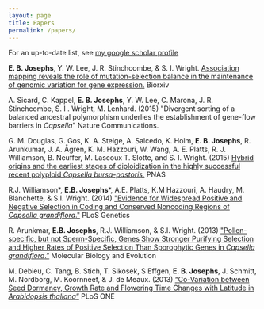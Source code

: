 ```yaml
---
layout: page
title: Papers
permalink: /papers/
---
```


For an up-to-date list, see [my google scholar profile](https://scholar.google.ca/citations?user=LeLjAToAAAAJ&hl=en)

**E. B. Josephs**, Y. W. Lee, J. R. Stinchcombe, & S. I. Wright. [Association mapping reveals the role of mutation-selection balance in the maintenance of genomic variation for gene expression.](http://biorxiv.org/content/early/2015/09/21/015743) Biorxiv

A. Sicard, C. Kappel, **E. B. Josephs**, Y. W. Lee, C. Marona, J. R. Stinchcombe, S. I . Wright, M. Lenhard. (2015) "Divergent sorting of a balanced ancestral polymorphism underlies the establishment of gene-flow barriers in *Capsella*" Nature Communications. 

G. M. Douglas, G. Gos, K. A. Steige, A. Salcedo, K. Holm, **E. B. Josephs**, R. Arunkumar, J. A. Ågren, K. M. Hazzouri, W. Wang, A. E. Platts, R. J. Williamson, B. Neuffer, M. Lascoux T. Slotte, and S. I. Wright. (2015) [Hybrid origins and the earliest stages of diploidization in the highly successful recent polyploid *Capsella bursa-pastoris.*](http://biorxiv.org/content/early/2015/09/21/015743) PNAS

R.J. Williamson&#42;, **E.B. Josephs**&#42;, A.E. Platts, K.M Hazzouri, A. Haudry, M. Blanchette, & S.I. Wright. (2014) ["Evidence for Widespread Positive and Negative Selection in Coding and Conserved Noncoding Regions of *Capsella grandiflora*."](http://journals.plos.org/plosgenetics/article?id=10.1371/journal.pgen.1004622) PLoS Genetics

R. Arunkmar, **E.B. Josephs**, R.J. Williamson, & S.I. Wright. (2013) ["Pollen-specific, but not Sperm-Specific, Genes Show Stronger Purifying Selection and Higher Rates of Positive Selection Than Sporophytic Genes in *Capsella grandiflora*.”](http://mbe.oxfordjournals.org/content/30/11/2475.full) Molecular Biology and Evolution

M. Debieu, C. Tang, B. Stich, T. Sikosek, S Effgen, **E. B. Josephs**, J. Schmitt, M. Nordborg, M. Koornneef, & J. de Meaux. (2013) [“Co-Variation between Seed Dormancy, Growth Rate and Flowering Time Changes with Latitude in *Arabidopsis thaliana*”](http://journals.plos.org/plosone/article?id=10.1371/journal.pone.0061075) PLoS ONE



